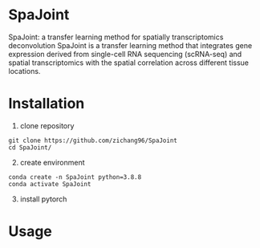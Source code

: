 # SpaJoint
SpaJoint: a transfer learning method for spatially transcriptomics deconvolution
SpaJoint is a transfer learning method that integrates gene expression derived from single-cell RNA sequencing (scRNA-seq) and spatial transcriptomics with the spatial correlation across different tissue locations. 
# Installation
1. clone repository
```
git clone https://github.com/zichang96/SpaJoint
cd SpaJoint/
```
2. create environment
```
conda create -n SpaJoint python=3.8.8
conda activate SpaJoint
```
3. install pytorch
   
# Usage
